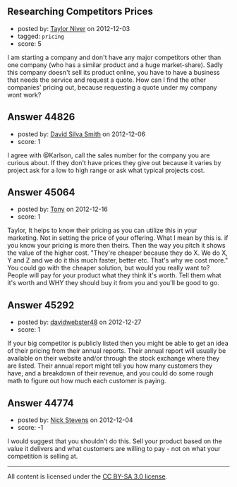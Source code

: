 ## Researching Competitors Prices

- posted by: [Taylor Niver](https://stackexchange.com/users/-1/21860-taylor-niver) on 2012-12-03
- tagged: `pricing`
- score: 5

I am starting a company and don't have any major competitors other than one company (who has a similar product and a huge market-share). Sadly this company doesn't sell its product online, you have to have a business that needs the service and request a quote. How can I find the other companies' pricing out, because requesting a quote under my company wont work?


## Answer 44826

- posted by: [David Silva Smith](https://stackexchange.com/users/-1/6292-david-silva-smith) on 2012-12-06
- score: 1

I agree with @Karlson, call the sales number for the company you are curious about. If they don't have prices they give out because it varies by project ask for a low to high range or ask what typical projects cost.


## Answer 45064

- posted by: [Tony](https://stackexchange.com/users/-1/22119-tony) on 2012-12-16
- score: 1

Taylor, It helps to know their pricing as you can utilize this in your marketing. Not in setting the price of your offering. What I mean by this is. if you know your pricing is more then theirs. Then the way you pitch it shows the value of the higher cost. "They're cheaper because they do X. We do X, Y and Z and we do it this much faster, better etc. That's why we cost more." You could go with the cheaper solution, but would you really want to? People will pay for your product what they think it's worth. Tell them what it's worth and WHY they should buy it from you and you'll be good to go.


## Answer 45292

- posted by: [davidwebster48](https://stackexchange.com/users/-1/22267-davidwebster48) on 2012-12-27
- score: 1

If your big competitor is publicly listed then you might be able to get an idea of their pricing from their annual reports. Their annual report will usually be available on their website and/or through the stock exchange where they are listed. Their annual report might tell you how many customers they have, and a breakdown of their revenue, and you could do some rough math to figure out how much each customer is paying.


## Answer 44774

- posted by: [Nick Stevens](https://stackexchange.com/users/-1/15902-nick-stevens) on 2012-12-04
- score: -1

I would suggest that you shouldn't do this. Sell your product based on the value it delivers and what customers are willing to pay - not on what your competition is selling at.



---

All content is licensed under the [CC BY-SA 3.0 license](https://creativecommons.org/licenses/by-sa/3.0/).
